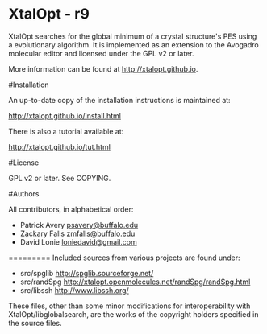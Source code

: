 XtalOpt - r9
=========

XtalOpt searches for the global minimum of a crystal structure's
PES using a evolutionary algorithm. It is implemented as an extension
to the Avogadro molecular editor and licensed under the GPL v2 or later.

More information can be found at http://xtalopt.github.io.

#Installation

An up-to-date copy of the installation instructions is maintained at:

http://xtalopt.github.io/install.html

There is also a tutorial available at:

http://xtalopt.github.io/tut.html

#License

GPL v2 or later. See COPYING.

#Authors

All contributors, in alphabetical order:

- Patrick Avery <psavery@buffalo.edu>
- Zackary Falls <zmfalls@buffalo.edu>
- David Lonie <loniedavid@gmail.com>


=========
Included sources from various projects are found under:

- src/spglib   http://spglib.sourceforge.net/
- src/randSpg  http://xtalopt.openmolecules.net/randSpg/randSpg.html
- src/libssh   http://www.libssh.org/

These files, other than some minor modifications for interoperability
with XtalOpt/libglobalsearch, are the works of the copyright holders
specified in the source files.
